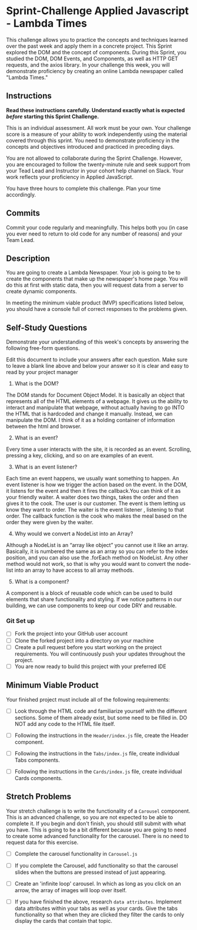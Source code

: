 # Sprint-Challenge Applied Javascript - Lambda Times

This challenge allows you to practice the concepts and techniques learned over the past week and apply them in a concrete project. This Sprint explored the DOM and the concept of components. During this Sprint, you studied the DOM, DOM Events, and Components, as well as HTTP GET requests, and the axios library. In your challenge this week, you will demonstrate proficiency by creating an online Lambda newspaper called "Lambda Times."

## Instructions

**Read these instructions carefully. Understand exactly what is expected _before_ starting this Sprint Challenge.**

This is an individual assessment. All work must be your own. Your challenge score is a measure of your ability to work independently using the material covered through this sprint. You need to demonstrate proficiency in the concepts and objectives introduced and practiced in preceding days.

You are not allowed to collaborate during the Sprint Challenge. However, you are encouraged to follow the twenty-minute rule and seek support from your Tead Lead and Instructor in your cohort help channel on Slack. Your work reflects your proficiency in Applied JavaScript.

You have three hours to complete this challenge. Plan your time accordingly.

## Commits

Commit your code regularly and meaningfully. This helps both you (in case you ever need to return to old code for any number of reasons) and your Team Lead.

## Description

You are going to create a Lambda Newspaper. Your job is going to be to create the components that make up the newspaper's home page. You will do this at first with static data, then you will request data from a server to create dynamic components.

In meeting the minimum viable product (MVP) specifications listed below, you should have a console full of correct responses to the problems given.

## Self-Study Questions

Demonstrate your understanding of this week's concepts by answering the following free-form questions.

Edit this document to include your answers after each question. Make sure to leave a blank line above and below your answer so it is clear and easy to read by your project manager

1. What is the DOM?

The DOM stands for Document Object Model. It is basically an object that represents all of the HTML elements of a webpage. It gives us the ability to interact and manipulate that webpage, without actually having to go INTO the HTML that is hardcoded and change it manually. Instead, we can manipulate the DOM. I think of it as a holding container of information between the html and browser.

2. What is an event?

Every time a user interacts with the site, it is recorded as an event. Scrolling, pressing a key, clicking, and so on are examples of an event.

3. What is an event listener?

Each time an event happens, we usually want something to happen. An event listener is how we trigger the action based on the event. In the DOM, it listens for the event and then it fires the callback.You can think of it as your friendly waiter. A waiter does two things, takes the order and then gives it to the cook.  The user is our customer. The event is them letting us know they want to order. The waiter is the event listener , listening to that order. The callback function is the cook who makes the meal based on the order they were given by the waiter.

4. Why would we convert a NodeList into an Array?

Although a NodeList is an “array like object” you cannot use it like an array. Basically, it is numbered the same as an array so you can refer to the index position, and you can also use the .forEach method on NodeList. Any other method would not work, so that is why you would want to convert the node-list into an array to have access to all array methods.

5. What is a component?

A component is a block of reusable code which can be used to build elements that share functionality and styling. If we notice patterns in our building, we can use components to keep our code DRY and reusable.

### Git Set up

* [ ] Fork the project into your GitHub user account
* [ ] Clone the forked project into a directory on your machine
* [ ] Create a pull request before you start working on the project requirements.  You will continuously push your updates throughout the project.
* [ ] You are now ready to build this project with your preferred IDE

## Minimum Viable Product

Your finished project must include all of the following requirements:

* [ ] Look through the HTML code and familiarize yourself with the different sections. Some of them already exist, but some need to be filled in. DO NOT add any code to the HTML file itself.

* [ ] Following the instructions in the `Header/index.js` file, create the Header component. 

* [ ] Following the instructions in the `Tabs/index.js` file, create individual Tabs components.

* [ ] Following the instructions in the `Cards/index.js` file, create individual Cards components.

## Stretch Problems

Your stretch challenge is to write the functionality of a `Carousel` component. This is an advanced challenge, so you are not expected to be able to complete it. If you begin and don't finish, you should still submit with what you have. This is going to be a bit different because you are going to need to create some advanced functionality for the carousel. There is no need to request data for this exercise.

* [ ] Complete the carousel functionality in `Carousel.js`

* [ ] If you complete the Carousel, add functionality so that the carousel slides when the buttons are pressed instead of just appearing.

* [ ] Create an 'infinite loop' carousel. In which as long as you click on an arrow, the array of images will loop over itself.

* [ ] If you have finished the above, research `data attributes`. Implement data attributes within your tabs as well as your cards. Give the tabs functionality so that when they are clicked they filter the cards to only display the cards that contain that topic.
